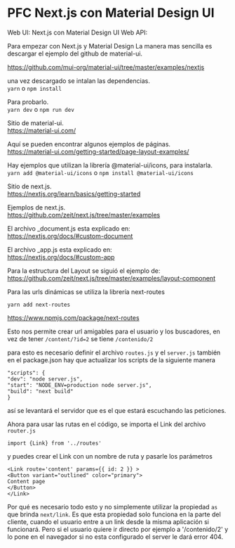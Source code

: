 # PFC Next.js con Material Design UI

Web UI: Next.js con Material Design UI
Web API: 


Para empezar con Next.js y Material Design La manera mas sencilla es descargar el ejemplo del github de material-ui.

https://github.com/mui-org/material-ui/tree/master/examples/nextjs


una vez descargado se intalan las dependencias.\
`yarn` o `npm install`

Para probarlo.\
`yarn dev` o `npm run dev`


Sitio de material-ui.\
https://material-ui.com/

Aquí se pueden encontrar algunos ejemplos de páginas.\
https://material-ui.com/getting-started/page-layout-examples/

Hay ejemplos que utilizan la librería  @material-ui/icons, para instalarla.\
`yarn add @material-ui/icons` o `npm install @material-ui/icons`


Sitio de next.js.\
https://nextjs.org/learn/basics/getting-started

Ejemplos de next.js.\
https://github.com/zeit/next.js/tree/master/examples


El archivo _document.js esta explicado en:\
https://nextjs.org/docs/#custom-document

El archivo _app.js esta explicado en:\
https://nextjs.org/docs/#custom-app


Para la estructura del Layout se siguió el ejemplo de:\
https://github.com/zeit/next.js/tree/master/examples/layout-component



Para las urls dinámicas se utiliza la librería next-routes 

`yarn add next-routes`

https://www.npmjs.com/package/next-routes

Esto nos permite crear url amigables para el usuario y los buscadores, en vez de tener 
`/content/?id=2` se tiene `/contenido/2`

para esto es necesario definir el archivo `routes.js` y el `server.js`
también en el package.json hay que actualizar los scripts de la siguiente manera

``` 
"scripts": { 
"dev": "node server.js", 
"start": "NODE_ENV=production node server.js",
"build": "next build"
} 
```

así se levantará el servidor que es el que estará escuchando las peticiones.

Ahora para usar las rutas en el código, se importa el Link del archivo `router.js`

`import {Link} from '../routes'`

y puedes crear el Link con un nombre de ruta
y pasarle los parámetros
``` 
<Link route='content' params={{ id: 2 }} >
<Button variant="outlined" color="primary">
Content page
</Button>
</Link>
``` 

Por qué es necesario todo esto y no simplemente utilizar la propiedad `as` que brinda `next/link`. Es que esta propiedad solo funciona en la parte del cliente, cuando el usuario entre a un link desde la misma aplicación si funcionará. Pero si el usuario quiere ir directo por ejemplo a '/contenido/2' y lo pone en el navegador si no esta configurado el server le dará error 404. 


